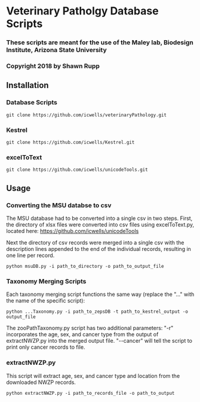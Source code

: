# Veterinary Patholgy Database Scripts

### These scripts are meant for the use of the Maley lab, Biodesign Institute, Arizona State University
### Copyright 2018 by Shawn Rupp

## Installation 
### Database Scripts
	git clone https://github.com/icwells/veterinaryPathology.git 
### Kestrel 
	git clone https://github.com/icwells/Kestrel.git 
### excelToText
	git clone https://github.com/icwells/unicodeTools.git 

## Usage 

### Converting the MSU databse to csv
The MSU database had to be converted into a single csv in two steps. First, the directory of xlsx files were 
converted into csv files using excelToText.py, located here: https://github.com/icwells/unicodeTools 

Next the directory of csv records were merged into a single csv with the description lines appended to the 
end of the individual records, resulting in one line per record.

	python msuDB.py -i path_to_directory -o path_to_output_file

### Taxonomy Merging Scripts
Each taxonomy merging script functions the same way (replace the "..." with the name of the specific script):

	python ...Taxonomy.py -i path_to_zepsDB -t path_to_kestrel_output -o output_file 

The zooPathTaxonomy.py script has two additional parameters: 
"-r" incorporates the age, sex, and cancer type from the output of extractNWZP.py into the merged output file. 
"--cancer" will tell the script to print only cancer records to file. 

### extractNWZP.py
This script will extract age, sex, and cancer type and location from the downloaded NWZP records.

	python extractNWZP.py -i path_to_records_file -o path_to_output
